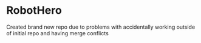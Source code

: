 # RobotHero
Created brand new repo due to problems with accidentally working outside of initial repo and having merge conflicts
